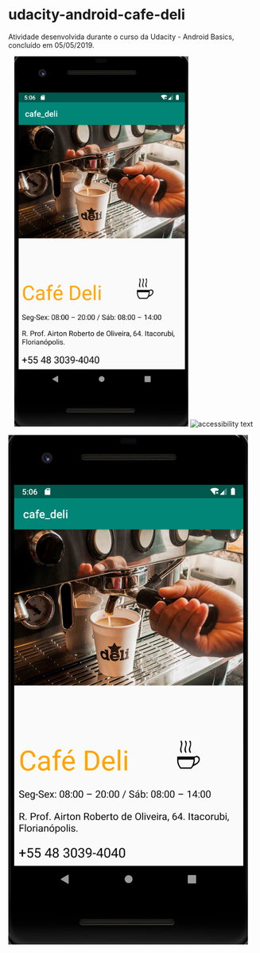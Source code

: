 # udacity-android-cafe-deli
Atividade desenvolvida durante o curso da Udacity - Android Basics, concluído em 05/05/2019.

<p align="center">
  <img src="cafe_deli.png" width="350" title="hover text">
  <img src="your_relative_path_here_number_2_large_name" width="350" alt="accessibility text">
</p>

![](cafe_deli.png)
